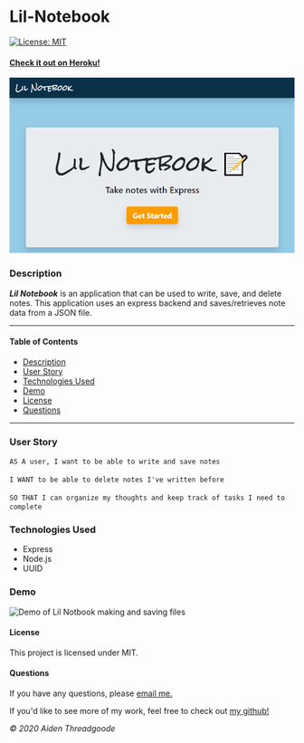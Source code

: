 
# Lil-Notebook 
[![License: MIT](https://img.shields.io/badge/License-MIT-green.svg)](https://choosealicense.com/licenses/mit/)

#### [Check it out on Heroku!](https://aiden-note-taker.herokuapp.com/)

![Image of front page](./public/assets/images/lil-notebook.png)
    
### Description
***Lil Notebook*** is an application that can be used to write, save, and delete notes. This application uses an express backend and saves/retrieves note data from a JSON file.

---

#### Table of Contents
- [Description](#description)
- [User Story](#user)
- [Technologies Used](#technologies)
- [Demo](#demo)
- [License](#license)
- [Questions](#questions)

---

### User Story

```
AS A user, I want to be able to write and save notes

I WANT to be able to delete notes I've written before

SO THAT I can organize my thoughts and keep track of tasks I need to complete
```

### Technologies Used
- Express
- Node.js
- UUID

### Demo
![Demo of Lil Notbook making and saving files](./public/assets/images/demo.gif)

#### License
This project is licensed under MIT. 

#### Questions
    
If you have any questions, please [email me.](mailto:aiden.threadgoode@gmail.com)

If you'd like to see more of my work, feel free to check out [my github!](https://github.com/a-thread)

*© 2020 Aiden Threadgoode*
    